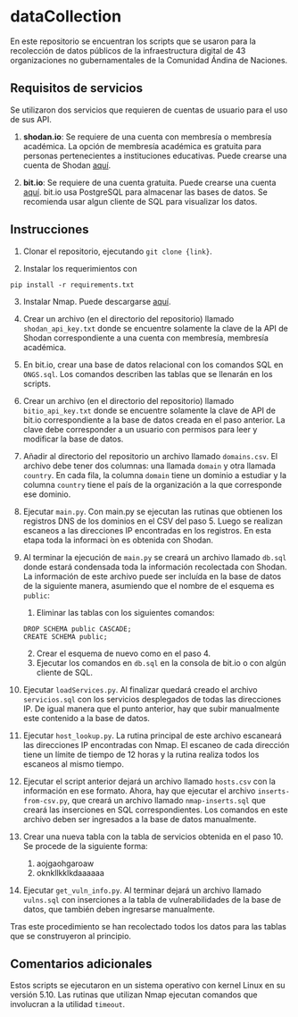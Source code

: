 # dataCollection

En este repositorio se encuentran los scripts que se usaron para la recolección de datos públicos de la infraestructura digital de 43 organizaciones no gubernamentales de la Comunidad Ándina de Naciones.

## Requisitos de servicios

Se utilizaron dos servicios que requieren de cuentas de usuario para el uso de sus API.

1. **shodan.io**: Se requiere de una cuenta con membresía o membresía académica. La opción de membresía académica es gratuita para personas pertenecientes a instituciones educativas. Puede crearse una cuenta de Shodan [aquí](https://account.shodan.io/register).

2. **bit.io**: Se requiere de una cuenta gratuita. Puede crearse una cuenta [aquí](https://bit.io/register). bit.io usa PostgreSQL para almacenar las bases de datos. Se recomienda usar algun cliente de SQL para visualizar los datos.

## Instrucciones

1. Clonar el repositorio, ejecutando `git clone {link}`.

2. Instalar los requerimientos con

``pip install -r requirements.txt``

3. Instalar Nmap. Puede descargarse [aquí](https://nmap.org/download).

3. Crear un archivo (en el directorio del repositorio) llamado `shodan_api_key.txt` donde se encuentre solamente la clave de la API de Shodan correspondiente a una cuenta con membresía, membresía académica.

6. En bit.io, crear una base de datos relacional con los comandos SQL en `ONGS.sql`. Los comandos describen las tablas que se llenarán en los scripts.

4. Crear un archivo (en el directorio del repositorio) llamado `bitio_api_key.txt` donde se encuentre solamente la clave de API de bit.io correspondiente a la base de datos creada en el paso anterior. La clave debe corresponder a un usuario con permisos para leer y modificar la base de datos.

5. Añadir al directorio del repositorio un archivo llamado `domains.csv`. El archivo debe tener dos columnas: una llamada `domain` y otra llamada `country`. En cada fila, la columna `domain` tiene un dominio a estudiar y la columna `country` tiene el país de la organización a la que corresponde ese dominio.

6. Ejecutar `main.py`. Con main.py se ejecutan las rutinas
que obtienen los registros DNS de los dominios en el
CSV del paso 5. Luego se realizan escaneos a las
direcciones IP encontradas en los registros. En esta etapa
toda la informaci ́on es obtenida con Shodan.

7. Al terminar la ejecución de `main.py` se creará un archivo llamado `db.sql` donde estará condensada toda la información recolectada con Shodan. La información de este archivo puede ser incluída en la base de datos de la siguiente manera, asumiendo que el nombre de el esquema es `public`:
    1. Eliminar las tablas con los siguientes comandos:

    ```
    DROP SCHEMA public CASCADE;
    CREATE SCHEMA public;
    ```

    2. Crear el esquema de nuevo como en el paso 4.
    3. Ejecutar los comandos en `db.sql` en la consola de bit.io o con algún cliente de SQL.

10. Ejecutar `loadServices.py`. Al finalizar quedará creado el archivo `servicios.sql` con los servicios desplegados de todas las direcciones IP. De igual manera que el punto anterior, hay que subir manualmente este contenido a la base de datos.

9. Ejecutar `host_lookup.py`. La rutina principal de este archivo escaneará las direcciones IP encontradas con Nmap. El escaneo de cada dirección tiene un límite de tiempo de 12 horas y la rutina realiza todos los escaneos al mismo tiempo.

10. Ejecutar el script anterior dejará un archivo llamado `hosts.csv` con la información en ese formato. Ahora, hay que ejecutar el archivo `inserts-from-csv.py`, que creará un archivo llamado `nmap-inserts.sql` que creará las
inserciones en SQL correspondientes. Los comandos en este archivo deben ser ingresados a la base de datos manualmente.

11. Crear una nueva tabla con la tabla de servicios obtenida en el paso 10. Se procede de la siguiente forma:
    1. aojgaohgaroaw
    2. oknkllkklkdaaaaaa

12. Ejecutar `get_vuln_info.py`. Al terminar dejará un archivo llamado `vulns.sql` con inserciones a la tabla de vulnerabilidades de la base de datos, que también deben ingresarse manualmente.

Tras este procedimiento se han recolectado todos los datos para las tablas que se construyeron al principio.


## Comentarios adicionales

Estos scripts se ejecutaron en un sistema operativo con kernel Linux en su versión 5.10. Las rutinas que utilizan Nmap ejecutan comandos que involucran a la utilidad `timeout`.
